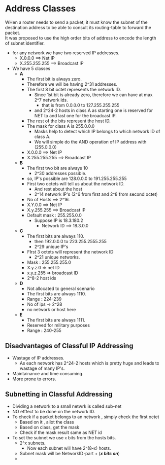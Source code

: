 # Address Classes

WHen a router needs to send a packet, it must know the subnet of the destination address to be able to consult its routing-table to forward the packet.
<br>
It was proposed to use the high order bits of address to encode the length of subnet identifier.

- for any network we have two reserved IP addresses.
  - X.0.0.0 ==> Net IP
  - X.255.255.255 ==> Broadcast IP
- We have 5 classes
  - **A**
    - The first bit is always zero.
    - Therefore we will be having 2^31 addresses.
    - The first 8 bit octet represents the network ID.
      - Since 1st bit is already zero, therefore we can have at max 2^7 network ids.
        - that is from 0.0.0.0 to 127.255.255.255
      - and 2^24-2 hosts in class A as starting one is reserved for NET Ip and last one for the broadcast IP.
    - The rest of the bits represent the host ID.
    - The mask for class A is 255.0.0.0
      - Masks help to detect which IP belongs to which network ID of class A.
      - We will simple do the AND operation of IP address with (255.0.0.0)
    - X.0.0.0 ==> Net IP
    - X.255.255.255 ==> Broadcast IP
  - **B**
    - The first two bit are always 10
      - 2^30 addresses possible.
    - so, IP's possible are 128.0.0.0 to 191.255.255.255
    - First two octets will tell us about the network ID.
      - And rest about the host
      - 2^14 network IP's (2^6 from first and 2^8 from second octet)
    - No of Hosts ==> 2^16.
    - X.Y.0.0 ==> Net IP
    - X.y.255.255 ==> Broadcast IP
    - Default mask : 255.255.0.0
      - Suppose IP is 18.3.180.2
        - Network ID ==> 18.3.0.0
  - **C**
    - The first bits are always 110.
      - then 192.0.0.0 to 223.255.2555.255
      - 2^29 unique IP's
    - FIrst 3 octets will represent the network ID
      - 2^21 unique networks.
    - Mask : 255.255.255.0
    - X.y.z.0 => net ID
    - x.y.z.255 => broadcast ID
    - 2^8-2 host ids
  - **D**
    - Not allocated to general scenario
    - The first bits are always 1110.
    - Range : 224-239
    - No of ips => 2^28
    - no network or host here
  - **E**
    - The first bits are always 1111.
    - Reserved for military purposes
    - Range : 240-255

## Disadvantages of Classful IP Addressing

- Wastage of IP addresses.
  - As each network has 2^24-2 hosts which is pretty huge and leads to wastage of many IP's.
- Maintainance and time consuming.
- More prone to errors.

## Subnetting in Classful Addressing

- Dividing a network to a small netwrk is called sub-net
- NO efffect to be done on the network ID.
- To check if a packet belongs to an network , simply check the first octet
  - Based on it , allot the class
  - Based on class, get the mask
  - Check if the mask result same as NET id
- To set the subnet we use `x` bits from the hosts bits.
  - 2^x subnets.
    - Now each subnet will have 2^(8-x) hosts.
  - Subnet mask will be NetworkID-part + (***x bits on***)
  - 


